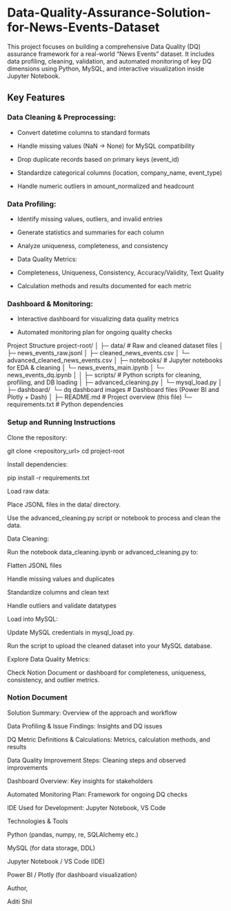 # Data-Quality-Assurance-Solution-for-News-Events-Dataset
This project focuses on building a comprehensive Data Quality (DQ) assurance framework for a real-world “News Events” dataset. It includes data profiling, cleaning, validation, and automated monitoring of key DQ dimensions using Python, MySQL, and interactive visualization inside Jupyter Notebook.

## Key Features

### Data Cleaning & Preprocessing:

* Convert datetime columns to standard formats

* Handle missing values (NaN → None) for MySQL compatibility

* Drop duplicate records based on primary keys (event_id)

* Standardize categorical columns (location, company_name, event_type)

* Handle numeric outliers in amount_normalized and headcount



### Data Profiling:

* Identify missing values, outliers, and invalid entries

* Generate statistics and summaries for each column

* Analyze uniqueness, completeness, and consistency

* Data Quality Metrics:

* Completeness, Uniqueness, Consistency, Accuracy/Validity, Text Quality

* Calculation methods and results documented for each metric

### Dashboard & Monitoring:

* Interactive dashboard for visualizing data quality metrics

* Automated monitoring plan for ongoing quality checks

Project Structure
project-root/
│
├─ data/                       # Raw and cleaned dataset files
│   ├─ news_events_raw.jsonl
│   ├─ cleaned_news_events.csv
│   └─ advanced_cleaned_news_events.csv
│
├─ notebooks/                  # Jupyter notebooks for EDA & cleaning
│   └─ news_events_main.ipynb
│     └─ news_events_dq.ipynb
│
│
├─ scripts/                    # Python scripts for cleaning, profiling, and DB loading
│   ├─ advanced_cleaning.py
│   └─ mysql_load.py
│
├─ dashboard/
        └─ dq dashboard images 
                             # Dashboard files (Power BI and Plotly + Dash)
│
├─ README.md                   # Project overview (this file)
└─ requirements.txt            # Python dependencies

### Setup and Running Instructions

Clone the repository:

git clone <repository_url>
cd project-root


Install dependencies:

pip install -r requirements.txt


Load raw data:

Place JSONL files in the data/ directory.

Use the advanced_cleaning.py script or notebook to process and clean the data.

Data Cleaning:

Run the notebook data_cleaning.ipynb or advanced_cleaning.py to:

Flatten JSONL files

Handle missing values and duplicates

Standardize columns and clean text

Handle outliers and validate datatypes

Load into MySQL:

Update MySQL credentials in mysql_load.py.

Run the script to upload the cleaned dataset into your MySQL database.

Explore Data Quality Metrics:

Check Notion Document or dashboard for completeness, uniqueness, consistency, and outlier metrics.

### Notion Document

Solution Summary: Overview of the approach and workflow

Data Profiling & Issue Findings: Insights and DQ issues

DQ Metric Definitions & Calculations: Metrics, calculation methods, and results

Data Quality Improvement Steps: Cleaning steps and observed improvements

Dashboard Overview: Key insights for stakeholders

Automated Monitoring Plan: Framework for ongoing DQ checks

IDE Used for Development: Jupyter Notebook, VS Code

Technologies & Tools

Python (pandas, numpy, re, SQLAlchemy etc.)

MySQL (for data storage, DDL)

Jupyter Notebook / VS Code (IDE)

Power BI / Plotly (for dashboard visualization)


Author,

Aditi Shil